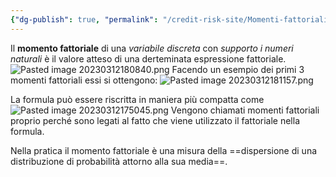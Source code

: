 ```yaml
---
{"dg-publish": true, "permalink": "/credit-risk-site/Momenti-fattoriali/"}
---
```






Il **momento fattoriale** di una *variabile discreta* con *supporto i numeri naturali* è il valore atteso di una derteminata espressione fattoriale.
![Pasted image 20230312180840.png](/img/user/Credit%20Risk%20_site/allegati/Pasted%20image%2020230312180840.png)
Facendo un esempio dei primi 3 momenti fattoriali essi si ottengono:
![Pasted image 20230312181157.png](/img/user/Credit%20Risk%20_site/allegati/Pasted%20image%2020230312181157.png)

La formula può essere riscritta in maniera più compatta come
![Pasted image 20230312175045.png](/img/user/Credit%20Risk%20_site/allegati/Pasted%20image%2020230312175045.png)
Vengono chiamati momenti fattoriali proprio perché sono legati al fatto che viene utilizzato il fattoriale nella formula.

Nella pratica il momento fattoriale è una misura della ==dispersione di una distribuzione di probabilità attorno alla sua media==.